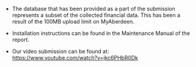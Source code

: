 * The database that has been provided as a part of the submission represents a subset of the collected financial data. This has been a result of the 100MB upload limit on MyAberdeen.

* Installation instructions can be found in the Maintenance Manual of the report.

* Our video submission can be found at: https://www.youtube.com/watch?v=jkc6PHbR0Dk
